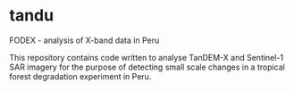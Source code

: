 # tandu
FODEX - analysis of X-band data in Peru

This repository contains code written to analyse TanDEM-X and Sentinel-1 SAR imagery for the purpose of detecting small scale changes in a tropical forest degradation experiment in Peru.

